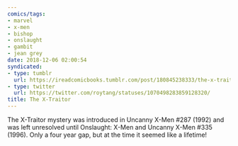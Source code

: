```yaml
---
comics/tags:
- marvel
- x-men
- bishop
- onslaught
- gambit
- jean grey
date: 2018-12-06 02:00:54
syndicated:
- type: tumblr
  url: https://ireadcomicbooks.tumblr.com/post/180845238333/the-x-traitor-mystery-was-introduced-in-uncanny
- type: twitter
  url: https://twitter.com/roytang/statuses/1070498283859128320/
title: The X-Traitor
---
```


The X-Traitor mystery was introduced in Uncanny X-Men #287 (1992) and was left unresolved until Onslaught: X-Men and Uncanny X-Men #335 (1996). Only a four year gap, but at the time it seemed like a lifetime!